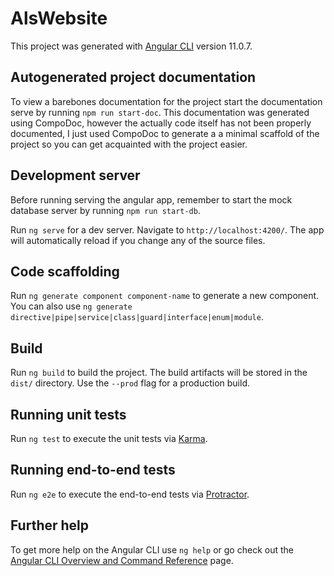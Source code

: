 # AlsWebsite

This project was generated with [Angular CLI](https://github.com/angular/angular-cli) version 11.0.7.

## Autogenerated project documentation

To view a barebones documentation for the project start the documentation serve by running `npm run start-doc`. This documentation was generated using CompoDoc, however the actually code itself has not been properly documented, I just used CompoDoc to generate a a minimal scaffold of the project so you can get acquainted with the project easier.

## Development server

Before running serving the angular app, remember to start the mock database server by running `npm run start-db`.

Run `ng serve` for a dev server. Navigate to `http://localhost:4200/`. The app will automatically reload if you change any of the source files.

## Code scaffolding

Run `ng generate component component-name` to generate a new component. You can also use `ng generate directive|pipe|service|class|guard|interface|enum|module`.

## Build

Run `ng build` to build the project. The build artifacts will be stored in the `dist/` directory. Use the `--prod` flag for a production build.

## Running unit tests

Run `ng test` to execute the unit tests via [Karma](https://karma-runner.github.io).

## Running end-to-end tests

Run `ng e2e` to execute the end-to-end tests via [Protractor](http://www.protractortest.org/).

## Further help

To get more help on the Angular CLI use `ng help` or go check out the [Angular CLI Overview and Command Reference](https://angular.io/cli) page.

